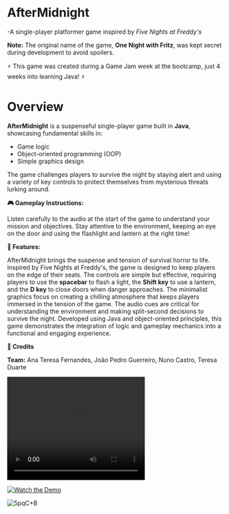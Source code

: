 # AfterMidnight

-A single-player platformer game inspired by *Five Nights at Freddy's*

**Note:** The original name of the game, **One Night with Fritz**, was kept secret during development to avoid spoilers.

⚡ This game was created during a Game Jam week at the bootcamp, just 4 weeks into learning Java! ⚡

# Overview

**AfterMidnight** is a suspenseful single-player game built in **Java**, showcasing fundamental skills in:

- Game logic
- Object-oriented programming (OOP)
- Simple graphics design

The game challenges players to survive the night by staying alert and using a variety of key controls to protect themselves from mysterious threats lurking around.


**🎮 Gameplay Instructions:**

Listen carefully to the audio at the start of the game to understand your mission and objectives.
Stay attentive to the environment, keeping an eye on the door and using the flashlight and lantern at the right time!

**🌟 Features:**

AfterMidnight brings the suspense and tension of survival horror to life. Inspired by Five Nights at Freddy's, the game is designed to keep players on the edge of their seats. The controls are simple but effective, requiring players to use the **spacebar** to flash a light, the **Shift key** to use a lantern, and the **D key** to close doors when danger approaches. The minimalist graphics focus on creating a chilling atmosphere that keeps players immersed in the tension of the game. The audio cues are critical for understanding the environment and making split-second decisions to survive the night. Developed using Java and object-oriented principles, this game demonstrates the integration of logic and gameplay mechanics into a functional and engaging experience.

**🎉 Credits**

**Team:** Ana Teresa Fernandes, João Pedro Guerreiro, Nuno Castro, Teresa Duarte

<video width="320" height="240" controls>
  <source src="https://raw.githubusercontent.com/JoaoPedroGuerreiro/Assets/main/demofinal.mp4" type="video/mp4">
  Your browser does not support the video tag.
</video>

[![Watch the Demo](https://img.youtube.com/vi/dGv1T3c9hgc/0.jpg)](https://www.youtube.com/watch?v=dGv1T3c9hgc)


![5pqC+B](https://github.com/JoaoPedroGuerreiro/Assets/blob/main/wanted.jpeg)

